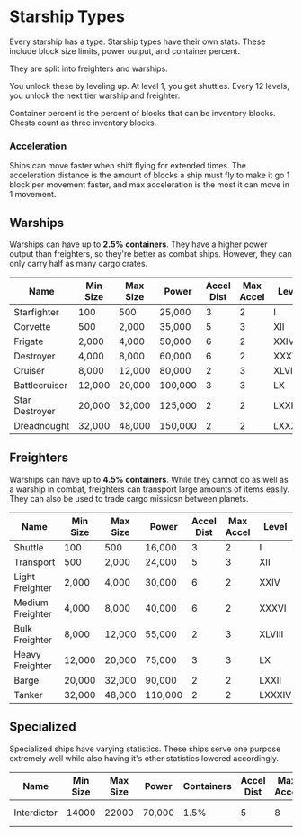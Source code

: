 # Starship Types
Every starship has a type.
Starship types have their own stats.
These include block size limits, power output, and container percent.

They are split into freighters and warships.

You unlock these by leveling up. At level 1, you get shuttles.
Every 12 levels, you unlock the next tier warship and freighter.

Container percent is the percent of blocks that can be inventory blocks.
Chests count as three inventory blocks.

### Acceleration
Ships can move faster when shift flying for extended times.
The acceleration distance is the amount of blocks a ship must fly
to make it go 1 block per movement faster, and max acceleration is
the most it can move in 1 movement.

## Warships
Warships can have up to **2.5% containers**.
They have a higher power output than freighters, so they're better as combat ships.
However, they can only carry half as many cargo crates.

| Name           | Min Size | Max Size | Power   | Accel Dist | Max Accel | Level  |
|----------------|----------|----------|---------|------------|-----------|--------|
| Starfighter    | 100      | 500      | 25,000  | 3          | 2         | I      |
| Corvette       | 500      | 2,000    | 35,000  | 5          | 3         | XII    |
| Frigate        | 2,000    | 4,000    | 50,000  | 6          | 2         | XXIV   |
| Destroyer      | 4,000    | 8,000    | 60,000  | 6          | 2         | XXXVI  |
| Cruiser        | 8,000    | 12,000   | 80,000  | 2          | 3         | XLVIII |
| Battlecruiser  | 12,000   | 20,000   | 100,000 | 3          | 3         | LX     |
| Star Destroyer | 20,000   | 32,000   | 125,000 | 2          | 2         | LXXII  | 
| Dreadnought    | 32,000   | 48,000   | 150,000 | 2          | 2         | LXXXIV |

## Freighters
Warships can have up to **4.5% containers**.
While they cannot do as well as a warship in combat, freighters can transport large amounts of items easily.
They can also be used to trade cargo missiosn between planets.

| Name             | Min Size | Max Size | Power   | Accel Dist | Max Accel | Level  |
|------------------|----------|----------|---------|------------|-----------|--------|
| Shuttle          | 100      | 500      | 16,000  | 3          | 2         | I      |
| Transport        | 500      | 2,000    | 24,000  | 5          | 3         | XII    |
| Light Freighter  | 2,000    | 4,000    | 30,000  | 6          | 2         | XXIV   |
| Medium Freighter | 4,000    | 8,000    | 40,000  | 6          | 2         | XXXVI  |
| Bulk Freighter   | 8,000    | 12,000   | 55,000  | 2          | 3         | XLVIII |
| Heavy Freighter  | 12,000   | 20,000   | 75,000  | 3          | 3         | LX     |
| Barge            | 20,000   | 32,000   | 90,000  | 2          | 2         | LXXII  | 
| Tanker           | 32,000   | 48,000   | 110,000 | 2          | 2         | LXXXIV |

## Specialized

Specialized ships have varying statistics. These ships serve one purpose extremely well while also having it's other statistics lowered accordingly.

| Name             | Min Size | Max Size | Power   | Containers | Accel Dist | Max Accel | Level | Specialization |
|------------------|----------|----------|---------|------------|------------|-----------|-------|----------------|
| Interdictor      | 14000    | 22000    | 70,000  | 1.5%       | 5          | 8         | L     | Mass Shadows   |